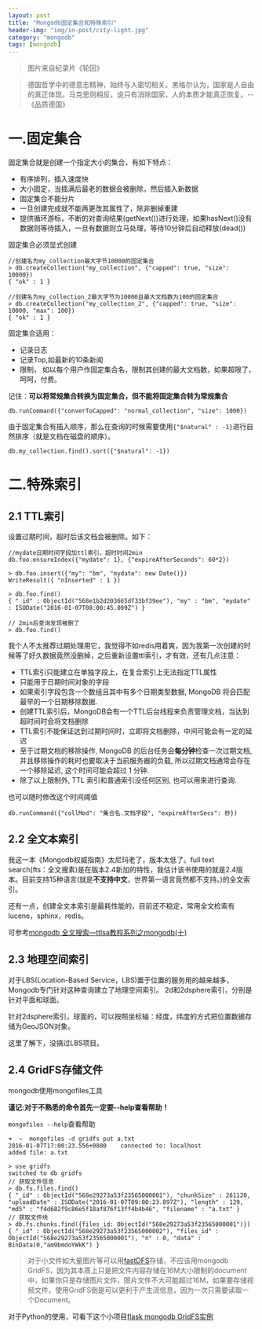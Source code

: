 ```yaml
---
layout: post
title: "Mongodb固定集合和特殊索引"
header-img: "img/in-post/city-light.jpg"
category: "mongodb"
tags: [mongodb]
---
```

>图片来自纪录片《轮回》

>德国哲学中的德意志精神，始终与人密切相关。黑格尔认为，国家是人自由的真正体现。马克思则相反，说只有消除国家，人的本质才能真正恢复。-- 《品质德国》

# 一.固定集合
固定集合就是创建一个指定大小的集合，有如下特点：

- 有序排列，插入速度快
- 大小固定，当插满后最老的数据会被删除，然后插入新数据
- 固定集合不能分片
- 一旦创建完成就不能再更改其属性了，除非删掉重建
- 提供循环游标，不断的对查询结果(getNext())进行处理，如果hasNext()没有数据则等待插入，一旦有数据则立马处理，等待10分钟后自动释放(dead())


固定集合必须显式创建

	//创建名为my_collection最大字节10000的固定集合
	> db.createCollection("my_collection", {"capped": true, "size": 10000})
	{ "ok" : 1 }

	//创建名为my_collection_2最大字节为10000且最大文档数为100的固定集合
	> db.createCollection("my_collection_2", {"capped": true, "size": 10000, "max": 100})
	{ "ok" : 1 }

固定集合适用：

- 记录日志
- 记录Top,如最新的10条新闻
- 限制， 如以每个用户作固定集合名，限制其创建的最大文档数，如果超限了，呵呵，付费。

记住：**可以将常规集合转换为固定集合，但不能将固定集合转为常规集合**

	db.runCommand({"converToCapped": "normal_collection", "size": 1000})

由于固定集合有插入顺序，那么在查询的时候需要使用`{"$natural" : -1}`进行自然排序（就是文档在磁盘的顺序）。

	db.my_collection.find().sort({"$natural": -1})

# 二.特殊索引

## 2.1 TTL索引

设置过期时间，超时后该文档会被删除。如下：

	//mydate日期时间字段加ttl索引，超时时间2min
	db.foo.ensureIndex({"mydate": 1}, {"expireAfterSeconds": 60*2})

	> db.foo.insert({"my": "bm", "mydate": new Date()})
	WriteResult({ "nInserted" : 1 })

	> db.foo.find()
	{ "_id" : ObjectId("568e1b2d203665df33bf39ee"), "my" : "bm", "mydate" : ISODate("2016-01-07T08:00:45.009Z") }

	// 2min后查询发现被删了
	> db.foo.find()

我个人不太推荐过期处理用它，我觉得不如redis用着爽，因为我第一次创建的时候等了好久数据竟然没删掉，之后重新设置ttl索引，才有效，还有几点注意：

- TTL索引只能建立在单独字段上，在复合索引上无法指定TTL属性
- 只能用于日期时间对象的字段
- 如果索引字段包含一个数组且其中有多个日期类型数据, MongoDB 将会匹配最早的一个日期移除数据.
- 创建TTL索引后，MongoDB会有一个TTL后台线程来负责管理文档，当达到超时间时会将文档删除
- TTL索引不能保证达到过期时间时，立即将文档删除，中间可能会有一定的延迟
- 至于过期文档的移除操作, MongoDB 的后台任务会**每分钟**检查一次过期文档, 并且移除操作的耗时也要取决于当前服务器的负载, 所以过期文档通常会存在一个移除延迟, 这个时间可能会超过 1 分钟.
- 除了以上限制外, TTL 索引和普通索引没任何区别, 也可以用来进行查询.

也可以随时修改这个时间阈值

	db.runCommand({"collMod": "集合名.文档字段", "expireAfterSecs": 秒})

## 2.2 全文本索引
我这一本《Mongodb权威指南》太尼玛老了，版本太低了。full text search(fts：全文搜素)是在版本2.4新加的特性，我估计该书使用的就是2.4版本。目前支持15种语言(就是**不支持中文**，世界第一语言竟然都不支持。)的全文索引。

还有一点，创建全文本索引是最耗性能的，目前还不稳定，常用全文检索有lucene，sphinx，redis。

可参考[mongodb 全文搜索—ttlsa教程系列之mongodb(十)](http://www.ttlsa.com/mongodb/mongodb-full-text-search-mongodb-ttlsa-tutorial-series/)

## 2.3 地理空间索引
对于LBS(Location-Based Service，LBS)置于位置的服务用的越来越多，Mongodb专门针对这种查询建立了地理空间索引。 2d和2dsphere索引，分别是针对平面和球面。

针对2dsphere索引，球面的，可以按照坐标轴：经度，纬度的方式把位置数据存储为GeoJSON对象。

这里了解下，没搞过LBS项目。

## 2.4 GridFS存储文件
mongodb使用mongofiles工具

**谨记:对于不熟悉的命令首先一定要--help查看帮助！**

`mongofiles --help`查看帮助

	➜  ~  mongofiles -d gridfs put a.txt 
	2016-01-07T17:00:23.556+0800	connected to: localhost
	added file: a.txt

	> use gridfs
	switched to db gridfs
	// 获取文件信息
	> db.fs.files.find()
	{ "_id" : ObjectId("568e29273a53f23565000001"), "chunkSize" : 261120, "uploadDate" : ISODate("2016-01-07T09:00:23.897Z"), "length" : 129, "md5" : "f4d682f9c86e5f18af876f13ff4b4b46", "filename" : "a.txt" }
	// 获取文件块
	> db.fs.chunks.find({files_id: ObjectId("568e29273a53f23565000001")})
	{ "_id" : ObjectId("568e29273a53f23565000002"), "files_id" : ObjectId("568e29273a53f23565000001"), "n" : 0, "data" : BinData(0,"am9bmdoYWkK") }
	
>对于小文件如大量图片等可以用[fastDFS](http://tech.uc.cn/?p=221)存储，不应该用mongodb GridFS，因为其本质上只是把文件内容存储在16M大小限制的document中，如果你只是存储图片文件，图片文件不大可能超过16M，如果要存储视频文件，使用GridFS倒是可以更利于产生流信息，因为一次只需要读取一个Document。 

对于Python的使用，可看下这个小项目[flask mongodb GridFS实例](https://github.com/BeginMan/flask-dessert/blob/master/tools/mongo_gridfs-app.py)


